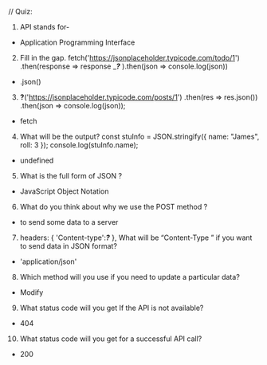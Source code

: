 // Quiz:

1. API stands for-

- Application Programming Interface

2. Fill in the gap. fetch('https://jsonplaceholder.typicode.com/todo/1') .then(response => response ____?___ ).then(json => console.log(json))

- .json()

3. ____?____('https://jsonplaceholder.typicode.com/posts/1')
   .then(res => res.json())
   .then(json => console.log(json));

- fetch

4. What will be the output? 
const stuInfo = JSON.stringify({ name: "James", roll: 3 }); 
console.log(stuInfo.name);

- undefined

5. What is the full form of JSON ? 

- JavaScript Object Notation

6. What do you think about why we use the POST method ?

- to send some data to a server 

7. headers: { 'Content-type':___?___  },
 What will be “Content-Type ” if you want to send data in JSON format?

 - 'application/json'

 8. Which method will you use if you need to update a particular data?

 - Modify

 9. What status code will you get If the API is not available?

 - 404

 10. What status code will you get for a successful API call? 

 - 200